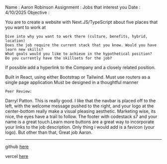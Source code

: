 Name : Aaron Robinson
Assignment : Jobs that interest you
Date : 4/10/2025
Objective :

You are to create a website with Next.JS/TypeScript about five places that you want to work at

    Dive into why you want to work there (culture, benefits, hybrid, location)
    Does the job require the current stack that you know. Would you have learn new skills?
    What goals would you like to achieve in the hypothetical position?
    Do you currently have the skillsets for the job?

If possible add a hyperlink to the Company and a closely related position.

Built in React, using either Bootstrap or Tailwind. Must use routers as a single page application
Must be designed in a thoughtful manner


    Peer Review: 
  Darryl Patton.
  This is really good. I like that the navbar is placed off to the left, with the welcome message pushed to the right, and your logo at the center-bottom really make a visual pleasing aesthetic. Marketing wise, its nice, the eyes have a trail to follow. The footer with codestack s7 and your name is a great touch.Learn more buttons are a great way to incorporate your links to the job description. Only thing i would add is a favicon (your logo). But other than that, Great job Aaron.


---

github [here](https://github.com/wraithio/job-interests)

vercel [here](https://job-interests.vercel.app/)
